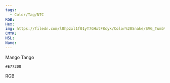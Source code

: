 ```yaml
---
tags:
  - Color/Tag/NTC
RGB:
Hex:
img: https://filedn.com/l0hpzxl1f01yT7GHxtF8cyk/Color%20Snake/SVG_Tumb%20Mass%20No%20Name/E77200.svg
CMYK:
HSL:
Name:
---
```

Mango Tango
```palette
#E77200
```
RGB
